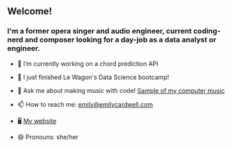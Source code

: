 ## Welcome!

### I'm a former opera singer and audio engineer, current coding-nerd and composer looking for a day-job as a data analyst or engineer.

- 🔭 I’m currently working on a chord prediction API

- 🌱 I just finished Le Wagon's Data Science bootcamp!

- 💬 Ask me about making music with code! [Sample of my computer music](https://soundcloud.com/emilycardwellmusic/en-route)

- 📫 How to reach me: emily@emilycardwell.com

- 🖥 [My website](https://www.emilycardwell.com/)

- 😄 Pronouns: she/her
